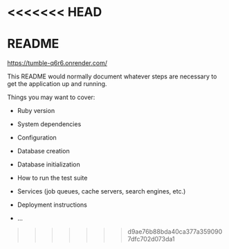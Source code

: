<<<<<<< HEAD
=======
# README

https://tumble-q6r6.onrender.com/

This README would normally document whatever steps are necessary to get the
application up and running.

Things you may want to cover:

* Ruby version

* System dependencies

* Configuration

* Database creation

* Database initialization

* How to run the test suite

* Services (job queues, cache servers, search engines, etc.)

* Deployment instructions

* ...
>>>>>>> d9ae76b88bda40ca377a3590907dfc702d073da1
